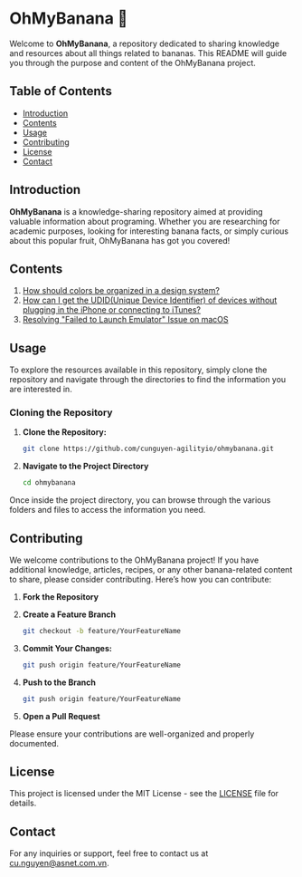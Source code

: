 # OhMyBanana 🍌

Welcome to **OhMyBanana**, a repository dedicated to sharing knowledge and resources about all things related to bananas. This README will guide you through the purpose and content of the OhMyBanana project.

## Table of Contents

- [Introduction](#introduction)
- [Contents](#contents)
- [Usage](#usage)
- [Contributing](#contributing)
- [License](#license)
- [Contact](#contact)

## Introduction

**OhMyBanana** is a knowledge-sharing repository aimed at providing valuable information about programing. Whether you are researching for academic purposes, looking for interesting banana facts, or simply curious about this popular fruit, OhMyBanana has got you covered!

## Contents

1. [How should colors be organized in a design system?](./design-system/colors/README.md)
2. [How can I get the UDID(Unique Device Identifier) of devices without plugging in the iPhone or connecting to iTunes?](./apple/get-udid/README.md)
3. [Resolving "Failed to Launch Emulator" Issue on macOS](./android/emulator/README.md)

## Usage

To explore the resources available in this repository, simply clone the repository and navigate through the directories to find the information you are interested in.

### Cloning the Repository

1. **Clone the Repository:**

   ```bash
   git clone https://github.com/cunguyen-agilityio/ohmybanana.git
   ```

2. **Navigate to the Project Directory**

   ```bash
   cd ohmybanana
   ```

Once inside the project directory, you can browse through the various folders and files to access the information you need.

## Contributing

We welcome contributions to the OhMyBanana project! If you have additional knowledge, articles, recipes, or any other banana-related content to share, please consider contributing. Here’s how you can contribute:

1. **Fork the Repository**

2. **Create a Feature Branch**

   ```bash
   git checkout -b feature/YourFeatureName
   ```

3. **Commit Your Changes:**

   ```bash
   git push origin feature/YourFeatureName
   ```

4. **Push to the Branch**

   ```bash
   git push origin feature/YourFeatureName
   ```

5. **Open a Pull Request**

Please ensure your contributions are well-organized and properly documented.

## License

This project is licensed under the MIT License - see the [LICENSE](LICENSE) file for details.

## Contact

For any inquiries or support, feel free to contact us at [cu.nguyen@asnet.com.vn](mailto:cu.nguyen@asnet.com.vn).
